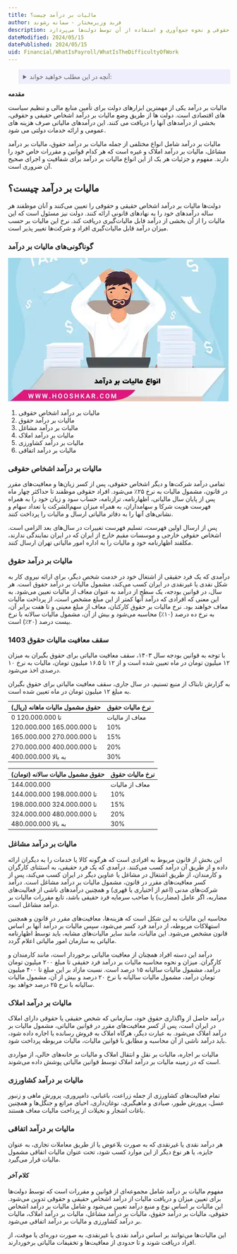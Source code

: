 ```yaml
---
title: مالیات بر درآمد چیست؟
author: فربد وزیرمختار - سمانه رشوند
description: این مقاله درباره اهمیت و کاربردهای مالیات بر درآمد است که یکی از ابزارهای اساسی دولت برای تأمین منابع مالی و تنظیم اقتصاد کشورها محسوب می‌شود. آن به تعیین مالیات بر درآمد افراد حقیقی و حقوقی و نحوه جمع‌آوری و استفاده از آن توسط دولت‌ها می‌پردازد.
dateModified: 2024/05/15
datePublished: 2024/05/15
uid: Financial/WhatIsPayroll/WhatIsTheDifficultyOfWork
---
```


<blockquote style="background-color:#eeeefc; padding:0.5rem">
<details>
  <summary>آنچه در این مطلب خواهید خواند:</summary>
  <ul>
    <li>مالیات بر درآمد چیست</li>
    <li>گوناگونی‌های مالیات بر درآمد</li>
    <li>مالیات بر درآمد اشخاص حقوقی</li>
    <li>مالیات بر درآمد حقوق</li>
    <li>سقف معافیت مالیات حقوق 1403</li>
    <li>مالیات بر درآمد مشاغل</li>
    <li>مالیات بر درآمد املاک</li>
    <li>مالیات بر درآمد کشاورزی</li>
    <li>مالیات بر درآمد اتفاقی</li>
    <li>کلام آخر</li>
  </ul>
</details>
</blockquote>

**مقدمه**

مالیات بر درآمد یکی از مهمترین ابزارهای دولت برای تأمین منابع مالی و تنظیم سیاست های اقتصادی است. دولت ها از طریق وضع مالیات بر درآمد اشخاص حقیقی و حقوقی، بخشی از درآمدهای آنها را دریافت می کنند. این درآمدهای مالیاتی صرف هزینه های عمومی و ارائه خدمات دولتی می شود. 

مالیات بر درآمد شامل انواع مختلفی از جمله مالیات بر درآمد حقوق، مالیات بر درآمد مشاغل، مالیات بر درآمد املاک و غیره است که هر کدام قوانین و مقررات خاص خود را دارند. مفهوم و جزئیات هر یک از این انواع مالیات بر درآمد برای شفافیت و اجرای صحیح آن ضروری است.

## مالیات بر درآمد چیست؟
دولت‌ها مالیات بر درآمد اشخاص حقیقی و حقوقی را تعیین می‌کنند و آنان موظفند هر ساله درآمدهای خود را به نهادهای قانونی ارائه کنند. دولت نیز مسئول است که این مالیات را از آن بخشی از درآمد قابل مالیات‌گیری دریافت کند. نرخ این مالیات بر حسب میزان درآمد قابل مالیات‌گیری افراد و شرکت‌ها تغییر پذیر است.

### گوناگونی‌های مالیات بر درآمد

![انواع مالیات بر درآمد](./Images/WhatIsIncomeTax.webp)
1. مالیات بر درآمد اشخاص حقوقی
2. مالیات بر درآمد حقوق
3. مالیات بر درآمد مشاغل
4. مالیات بر درآمد املاک
5. مالیات بر درآمد کشاورزی
6. مالیات بر درآمد اتفاقی

### مالیات بر درآمد اشخاص حقوقی
تمامی درآمد شرکت‌ها و دیگر اشخاص حقوقی، پس از کسر زیان‌ها و معافیت‌های مقرر در قانون، مشمول مالیات به نرخ ۲۵٪ می‌شود. افراد حقوقی موظفند تا حداکثر چهار ماه پس از پایان سال مالیاتی، اظهارنامه، ترازنامه، حساب سود و زیان خود را به همراه فهرست هویت شرکا و سهامداران، به همراه میزان سهم‌الشرکت یا تعداد سهام و نشانی‌های آنها را به دفاتر مالیاتی ارسال و مالیات را پرداخت کنند. 

پس از ارسال اولین فهرست، تسلیم فهرست تغییرات در سال‌های بعد الزامی است. اشخاص حقوقی خارجی و موسسات مقیم خارج از ایران که در ایران نمایندگی ندارند، مکلفند اظهارنامه خود و مالیات را به اداره امور مالیاتی تهران ارسال کنند.

### مالیات بر درآمد حقوق

درآمدی که یک فرد حقیقی از اشتغال خود در خدمت شخص دیگر، برای ارائه نیروی کار به شکل نقدی یا غیرنقدی در ایران کسب می‌کند، مشمول مالیات بر درآمد حقوق است.
هر سال، در قوانین بودجه، یک سطح از درآمد به عنوان معاف از مالیات تعیین می‌شود. به این معنی که افرادی که درآمد آنها کمتر از این مبلغ مشخص است، از پرداخت مالیات معاف خواهند بود. نرخ مالیات بر حقوق کارکنان، معاف از مبلغ معینی و تا هفت برابر آن، به نرخ ده درصد (۱۰٪) محاسبه می‌شود و بیش از آن، مشمول مالیات سالانه با نرخ بیست درصد (۲۰٪) است.

### سقف معافیت مالیات حقوق 1403

با توجه به قوانین بودجه سال ۱۴۰۳، سقف معافیت مالیاتی برای حقوق بگیران به میزان ۱۲ میلیون تومان در ماه تعیین شده است و از ۱۲ تا ۱۶.۵ میلیون تومان، مالیات به نرخ ۱۰ درصدی اخذ می‌شود.

به گزارش تابناک از منبع تسنیم، در سال جاری، سقف معافیت مالیاتی برای حقوق بگیران به مبلغ ۱۲ میلیون تومان در ماه تعیین شده است.

| حقوق مشمول مالیات ماهانه (ریال) | نرخ مالیات حقوق|
|----------|----------|
|0 تا 120.000.000|معاف از مالیات|
|120.000.000 تا 165.000.000|10%|
|165.000.000 تا 270.000.000|15%|
|270.000.000 تا 400.000.000|20%|
|400.000.000 به بالا|30%|

| حقوق مشمول مالیات سالانه (تومان) | نرخ مالیات حقوق|
|----------|----------|
|   144.000.000       |      معاف از مالیات    |
|    144.000.000 تا 198.000.000      |       10%   |
|      198.000.000 تا 324.000.000    |    15%      |
|      324.000.000 تا 480.000.000    |   20%       |
|    480.000.000 به بالا      |      30%    |

### مالیات بر درآمد مشاغل

این بخش از قانون مربوط به افرادی است که هرگونه کالا یا خدمات را به دیگران ارائه داده و از طریق آن درآمد کسب می‌کنند. درآمدی که یک فرد حقیقی، به استثنای کارگران و کارمندان، از طریق اشتغال در مشاغل یا عناوین دیگر در ایران کسب می‌کند، پس از کسر معافیت‌های مقرر در قانون، مشمول مالیات بر درآمد مشاغل است. درآمد شرکت‌های مدنی (اعم از اختیاری یا قهری) و همچنین درآمدهای ناشی از فعالیت‌های مضاربه، اگر عامل (مضارب) یا صاحب سرمایه فرد حقیقی باشد، تابع مقررات مالیات بر درآمد مشاغل است.

محاسبه این مالیات به این شکل است که هزینه‌ها، معافیت‌های مقرر در قانون و همچنین استهلاکات مربوطه، از درآمد فرد کسر می‌شود، سپس مالیات بر درآمد آنها بر اساس قانون مشخص می‌شود. این مالیات، مانند سایر مالیات‌های مشابه، باید توسط اظهارنامه مالیاتی به سازمان امور مالیاتی اعلام گردد.

درآمد این دسته افراد همچنان از معافیت مالیاتی برخوردار است، مانند کارمندان و کارگران. میزان و نحوه محاسبه مالیات بر درآمد فرد حقیقی تا مبلغ ۲۰۰ میلیون تومان درآمد، مشمول مالیات سالیانه ۱۵ درصد است. نسبت مازاد بر این مبلغ تا ۴۰۰ میلیون تومان درآمد، مشمول مالیات سالیانه با نرخ ۲۰ درصد و بیش از آن، مشمول مالیات سالیانه با نرخ ۲۵ درصد خواهد بود.

### مالیات بر درآمد املاک

درآمد حاصل از واگذاری حقوق خود، سازمانی که شخص حقیقی یا حقوقی دارای املاک در ایران است، پس از کسر معافیت‌های مقرر در قوانین مالیاتی، مشمول مالیات بر درآمد املاک می‌شود. به عبارت دیگر، هرگاه املاک به فروش رسانده یا اجاره داده شود، باید درآمد ناشی از آن محاسبه و مطابق با قوانین مالیات، مالیات مربوطه پرداخت شود. 

مالیات بر اجاره، مالیات بر نقل و انتقال املاک و مالیات بر خانه‌های خالی، از مواردی است که در زمینه مالیات بر درآمد املاک توسط قوانین مالیاتی پوشش داده می‌شوند.

### مالیات بر درآمد کشاورزی

تمام فعالیت‌های کشاورزی از جمله زراعت، باغبانی، دامپروری، پرورش ماهی و زنبور عسل، پرورش طیور، صیادی و ماهیگیری، نوغان‌داری، احیای مراتع و جنگل‌ها و همچنین باغات اشجار و نخیلات از پرداخت مالیات معاف هستند.

### مالیات بر درآمد اتفاقی

هر درآمد نقدی یا غیرنقدی که به صورت بلاعوض یا از طریق معاملات تجاری، به عنوان جایزه، یا هر نوع دیگر از این موارد کسب شود، تحت عنوان مالیات اتفاقی مشمول مالیات قرار می‌گیرد.

#### کلام آخر

 مفهوم مالیات بر درآمد شامل مجموعه‌ای از قوانین و مقررات است که توسط دولت‌ها برای تعیین میزان و دریافت مالیات از درآمد اشخاص حقیقی و حقوقی تدوین می‌شود. این مالیات بر اساس نوع و منبع درآمد تعیین می‌شود و شامل مالیات بر درآمد اشخاص حقوقی، مالیات بر درآمد حقوق، مالیات بر درآمد مشاغل، مالیات بر درآمد املاک، مالیات بر درآمد کشاورزی و مالیات بر درآمد اتفاقی می‌شود.

  این مالیات‌ها می‌توانند بر اساس درآمد نقدی یا غیرنقدی، به صورت دوره‌ای یا موقت، از افراد دریافت شوند و تا حدودی از معافیت‌ها و تخفیفات مالیاتی برخوردارند.
